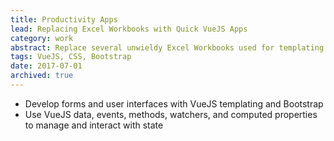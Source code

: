 ```yaml
---
title: Productivity Apps
lead: Replacing Excel Workbooks with Quick VueJS Apps
category: work
abstract: Replace several unwieldy Excel Workbooks used for templating small datasets with standalone web apps that are faster and more user-friendly for the whole team.
tags: VueJS, CSS, Bootstrap
date: 2017-07-01
archived: true
---
```


- Develop forms and user interfaces with VueJS templating and Bootstrap
- Use VueJS data, events, methods, watchers, and computed properties to manage and interact with state
